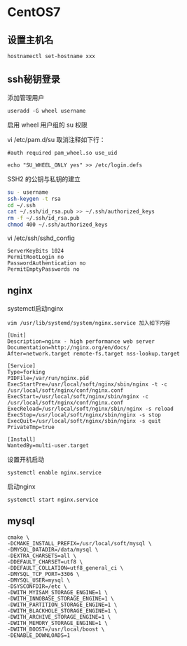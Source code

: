 # CentOS7

## 设置主机名

```hostnamectl set-hostname xxx```

## ssh秘钥登录

添加管理用户

```useradd -G wheel username```

启用 wheel 用户组的 su 权限

vi /etc/pam.d/su 取消注释如下行：

```#auth required pam_wheel.so use_uid```

```echo "SU_WHEEL_ONLY yes" >> /etc/login.defs```

SSH2 的公钥与私钥的建立

```bash
su - username
ssh-keygen -t rsa
cd ~/.ssh
cat ~/.ssh/id_rsa.pub >> ~/.ssh/authorized_keys
rm -f ~/.ssh/id_rsa.pub
chmod 400 ~/.ssh/authorized_keys
```
vi /etc/ssh/sshd_config

```
ServerKeyBits 1024
PermitRootLogin no
PasswordAuthentication no
PermitEmptyPasswords no
```

## nginx

systemctl启动nginx

```
vim /usr/lib/systemd/system/nginx.service 加入如下内容

[Unit]
Description=nginx - high performance web server 
Documentation=http://nginx.org/en/docs/
After=network.target remote-fs.target nss-lookup.target

[Service] 
Type=forking 
PIDFile=/var/run/nginx.pid 
ExecStartPre=/usr/local/soft/nginx/sbin/nginx -t -c /usr/local/soft/nginx/conf/nginx.conf 
ExecStart=/usr/local/soft/nginx/sbin/nginx -c /usr/local/soft/nginx/conf/nginx.conf 
ExecReload=/usr/local/soft/nginx/sbin/nginx -s reload 
ExecStop=/usr/local/soft/nginx/sbin/nginx -s stop 
ExecQuit=/usr/local/soft/nginx/sbin/nginx -s quit 
PrivateTmp=true

[Install]
WantedBy=multi-user.target
```

设置开机启动

```
systemctl enable nginx.service
```

启动nginx

```
systemctl start nginx.service
```

## mysql

```
cmake \
-DCMAKE_INSTALL_PREFIX=/usr/local/soft/mysql \
-DMYSQL_DATADIR=/data/mysql \
-DEXTRA_CHARSETS=all \
-DDEFAULT_CHARSET=utf8 \
-DDEFAULT_COLLATION=utf8_general_ci \
-DMYSQL_TCP_PORT=3306 \
-DMYSQL_USER=mysql \
-DSYSCONFDIR=/etc \
-DWITH_MYISAM_STORAGE_ENGINE=1 \
-DWITH_INNOBASE_STORAGE_ENGINE=1 \
-DWITH_PARTITION_STORAGE_ENGINE=1 \
-DWITH_BLACKHOLE_STORAGE_ENGINE=1 \
-DWITH_ARCHIVE_STORAGE_ENGINE=1 \
-DWITH_MEMORY_STORAGE_ENGINE=1 \
-DWITH_BOOST=/usr/local/boost \
-DENABLE_DOWNLOADS=1
```


